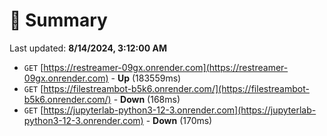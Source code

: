 # 📖 Summary
Last updated: **8/14/2024, 3:12:00 AM**

- `GET` [https://restreamer-09gx.onrender.com](https://restreamer-09gx.onrender.com) - **Up** (183559ms)
- `GET` [https://filestreambot-b5k6.onrender.com/](https://filestreambot-b5k6.onrender.com/) - **Down** (168ms)
- `GET` [https://jupyterlab-python3-12-3.onrender.com](https://jupyterlab-python3-12-3.onrender.com) - **Down** (170ms)
